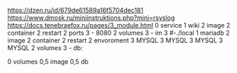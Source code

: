 https://dzen.ru/id/679de61589a16f5704dec181
https://www.dmosk.ru/miniinstruktions.php?mini=rsyslog
https://docs.tenebraefox.ru/pages/3_module.html
0 service
1 wiki
2 image
2 container
2 restart
2 ports
3 - 8080
2 volumes
3 - im
3 #-./local
1 mariadb
2 image
2 container
2 restart
2 envoroment
3 MYSQL
3 MYSQL
3 MYSQL
3 MYSQL
2 volumes
3 - db:

0 volumes
0,5 image
0,5 db
